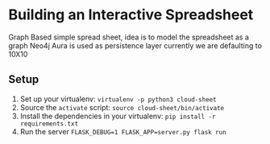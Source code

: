 # Building an Interactive Spreadsheet

Graph Based simple spread sheet, idea is to model the spreadsheet as a graph
Neo4j Aura is used as persistence layer
currently we are defaulting to 10X10 

## Setup

1. Set up your virtualenv: `virtualenv -p python3 cloud-sheet`
2. Source the `activate` script: `source cloud-sheet/bin/activate`
3. Install the dependencies in your virtualenv:
   `pip install -r requirements.txt`
4. Run the server `FLASK_DEBUG=1 FLASK_APP=server.py flask run`
